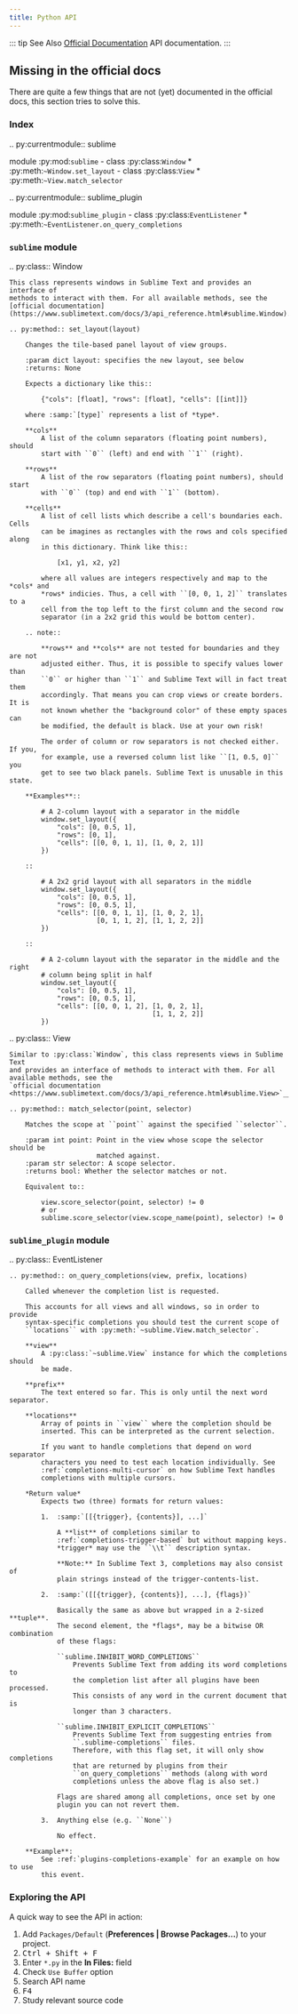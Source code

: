 ```yaml
---
title: Python API
---
```


::: tip See Also
[Official Documentation](https://www.sublimetext.com/docs/3/api_reference.html) API documentation.
:::


## Missing in the official docs

There are quite a few things that are not (yet) documented in the official docs,
this section tries to solve this.


### Index

<!-- TODO remove sphinx directives -->

.. py:currentmodule:: sublime

module :py:mod:`sublime`
    - class :py:class:`Window`
        * :py:meth:`~Window.set_layout`
    - class :py:class:`View`
        * :py:meth:`~View.match_selector`

.. py:currentmodule:: sublime_plugin

module :py:mod:`sublime_plugin`
    - class :py:class:`EventListener`
        * :py:meth:`~EventListener.on_query_completions`


### ``sublime`` module


.. py:class:: Window

    This class represents windows in Sublime Text and provides an interface of
    methods to interact with them. For all available methods, see the
    [official documentation](https://www.sublimetext.com/docs/3/api_reference.html#sublime.Window).

    .. py:method:: set_layout(layout)

        Changes the tile-based panel layout of view groups.

        :param dict layout: specifies the new layout, see below
        :returns: None

        Expects a dictionary like this::

            {"cols": [float], "rows": [float], "cells": [[int]]}

        where :samp:`[type]` represents a list of *type*.

        **cols**
            A list of the column separators (floating point numbers), should
            start with ``0`` (left) and end with ``1`` (right).

        **rows**
            A list of the row separators (floating point numbers), should start
            with ``0`` (top) and end with ``1`` (bottom).

        **cells**
            A list of cell lists which describe a cell's boundaries each. Cells
            can be imagines as rectangles with the rows and cols specified along
            in this dictionary. Think like this::

                [x1, y1, x2, y2]

            where all values are integers respectively and map to the *cols* and
            *rows* indicies. Thus, a cell with ``[0, 0, 1, 2]`` translates to a
            cell from the top left to the first column and the second row
            separator (in a 2x2 grid this would be bottom center).

        .. note::

            **rows** and **cols** are not tested for boundaries and they are not
            adjusted either. Thus, it is possible to specify values lower than
            ``0`` or higher than ``1`` and Sublime Text will in fact treat them
            accordingly. That means you can crop views or create borders. It is
            not known whether the "background color" of these empty spaces can
            be modified, the default is black. Use at your own risk!

            The order of column or row separators is not checked either. If you,
            for example, use a reversed column list like ``[1, 0.5, 0]`` you
            get to see two black panels. Sublime Text is unusable in this state.

        **Examples**::

            # A 2-column layout with a separator in the middle
            window.set_layout({
                "cols": [0, 0.5, 1],
                "rows": [0, 1],
                "cells": [[0, 0, 1, 1], [1, 0, 2, 1]]
            })

        ::

            # A 2x2 grid layout with all separators in the middle
            window.set_layout({
                "cols": [0, 0.5, 1],
                "rows": [0, 0.5, 1],
                "cells": [[0, 0, 1, 1], [1, 0, 2, 1],
                          [0, 1, 1, 2], [1, 1, 2, 2]]
            })

        ::

            # A 2-column layout with the separator in the middle and the right
            # column being split in half
            window.set_layout({
                "cols": [0, 0.5, 1],
                "rows": [0, 0.5, 1],
                "cells": [[0, 0, 1, 2], [1, 0, 2, 1],
                                        [1, 1, 2, 2]]
            })

.. py:class:: View

    Similar to :py:class:`Window`, this class represents views in Sublime Text
    and provides an interface of methods to interact with them. For all
    available methods, see the
    `official documentation <https://www.sublimetext.com/docs/3/api_reference.html#sublime.View>`__.

    .. py:method:: match_selector(point, selector)

        Matches the scope at ``point`` against the specified ``selector``.

        :param int point: Point in the view whose scope the selector should be
                          matched against.
        :param str selector: A scope selector.
        :returns bool: Whether the selector matches or not.

        Equivalent to::

            view.score_selector(point, selector) != 0
            # or
            sublime.score_selector(view.scope_name(point), selector) != 0

<!-- .. #############################################################################
.. # sublime_plugin docs
.. #############################################################################


.. py:module:: sublime_plugin -->


### ``sublime_plugin`` module

.. py:class:: EventListener

    .. py:method:: on_query_completions(view, prefix, locations)

        Called whenever the completion list is requested.

        This accounts for all views and all windows, so in order to provide
        syntax-specific completions you should test the current scope of
        ``locations`` with :py:meth:`~sublime.View.match_selector`.

        **view**
            A :py:class:`~sublime.View` instance for which the completions should
            be made.

        **prefix**
            The text entered so far. This is only until the next word separator.

        **locations**
            Array of points in ``view`` where the completion should be
            inserted. This can be interpreted as the current selection.

            If you want to handle completions that depend on word separator
            characters you need to test each location individually. See
            :ref:`completions-multi-cursor` on how Sublime Text handles
            completions with multiple cursors.

        *Return value*
            Expects two (three) formats for return values:

            1.  :samp:`[[{trigger}, {contents}], ...]`

                A **list** of completions similar to
                :ref:`completions-trigger-based` but without mapping keys.
                *trigger* may use the ``\\t`` description syntax.

                **Note:** In Sublime Text 3, completions may also consist of
                plain strings instead of the trigger-contents-list.

            2.  :samp:`([[{trigger}, {contents}], ...], {flags})`

                Basically the same as above but wrapped in a 2-sized **tuple**.
                The second element, the *flags*, may be a bitwise OR combination
                of these flags:

                ``sublime.INHIBIT_WORD_COMPLETIONS``
                    Prevents Sublime Text from adding its word completions to
                    the completion list after all plugins have been processed.
                    This consists of any word in the current document that is
                    longer than 3 characters.

                ``sublime.INHIBIT_EXPLICIT_COMPLETIONS``
                    Prevents Sublime Text from suggesting entries from
                    ``.sublime-completions`` files.
                    Therefore, with this flag set, it will only show completions
                    that are returned by plugins from their
                    ``on_query_completions`` methods (along with word
                    completions unless the above flag is also set.)

                Flags are shared among all completions, once set by one
                plugin you can not revert them.

            3.  Anything else (e.g. ``None``)

                No effect.

        **Example**:
            See :ref:`plugins-completions-example` for an example on how to use
            this event.


### Exploring the API

A quick way to see the API in action:

1. Add `Packages/Default` (**Preferences | Browse Packages…**) to your project.
2. <kbd>Ctrl + Shift + F</kbd>
3. Enter `*.py` in the **In Files:** field
4. Check `Use Buffer` option
5. Search API name
6. <kbd>F4</kbd>
7. Study relevant source code
